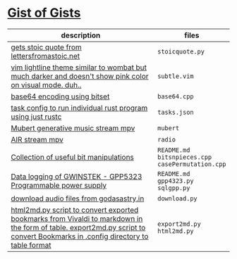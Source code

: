 # [Gist of Gists](gist.github.com/neelabalan)
|                                                                                                                 description                                                                                                                 |                          files                          |
|---------------------------------------------------------------------------------------------------------------------------------------------------------------------------------------------------------------------------------------------|---------------------------------------------------------|
|[gets stoic quote from lettersfromastoic.net ](https://api.github.com/gists/258021078d173da97c9ff7f60a4836ca)                                                                                                                                |`stoicquote.py`                                          |
|[vim lightline theme similar to wombat but much darker and doesn't show pink color on visual mode. duh..](https://api.github.com/gists/2df20441cb2b7c5925f0fc85be6b4ddf)                                                                     |`subtle.vim`                                             |
|[base64 encoding using bitset](https://api.github.com/gists/07c15ff151d68b02939ebb2e61da08c5)                                                                                                                                                |`base64.cpp`                                             |
|[task config to run individual rust program using just rustc](https://api.github.com/gists/c70dda56000ce24996e5625c33d05b59)                                                                                                                 |`tasks.json`                                             |
|[Mubert generative music stream mpv](https://api.github.com/gists/7634f28f7fb8a1f037f1bf81e145c1f8)                                                                                                                                          |`mubert`                                                 |
|[AIR stream mpv](https://api.github.com/gists/6256ef180d50a5a73bf3f31aa7b63f8e)                                                                                                                                                              |`radio`                                                  |
|[Collection of useful bit manipulations](https://api.github.com/gists/431935fde4a5b3a648a0f46667699f25)                                                                                                                                      |`README.md`<br>`bitsnpieces.cpp`<br>`casePermutation.cpp`|
|[Data logging of GWINSTEK - GPP5323 Programmable power supply](https://api.github.com/gists/c3d668b176bd502cf91593e9a32f9c6e)                                                                                                                |`README.md`<br>`gpp4323.py`<br>`sqlgpp.py`               |
|[download audio files from godasastry.in](https://api.github.com/gists/9b21c1be9745c900c3982806d6229edb)                                                                                                                                     |`download.py`                                            |
|[html2md.py script to convert exported bookmarks from Vivaldi to markdown in the form of table. export2md.py script to convert Bookmarks in .config directory to table format](https://api.github.com/gists/e3f45c5eab3e0e2009bfb1685728f2ae)|`export2md.py`<br>`html2md.py`                           |

